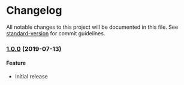# Changelog

All notable changes to this project will be documented in this file. See [standard-version](https://github.com/conventional-changelog/standard-version) for commit guidelines.

### [1.0.0](https://github.com/mAAdhaTTah/pipe-dom/releases/tag/v1.0.0) (2019-07-13)

#### Feature

* Initial release

